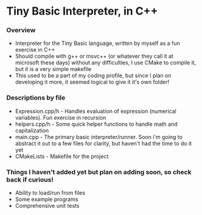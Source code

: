# Tiny Basic Interpreter, in C++

### Overview
* Interpreter for the Tiny Basic language, written by myself as a fun exercise in C++
* Should compile with g++ or msvc++ (or whatever they call it at microsoft these days) without any difficulties, I use CMake to compile it, but it is a very simple makefile
* This used to be a part of my coding profile, but since I plan on developing it more, it seemed logical to give it it's own folder!

### Descriptions by file
* Expression.cpp/h - Handles evaluation of expression (numerical variables). Fun exercise in recursion
* helpers.cpp/h - Some quick helper functions to handle math and capitalization
* main.cpp - The primary basic interpreter/runner. Soon i'm going to abstract it out to a few files for clarity, but haven't had the time to do it yet
* CMakeLists - Makefile for the project

### Things I haven't added yet but plan on adding soon, so check back if curious!
* Ability to load/run from files
* Some example programs
* Comprehensive unit tests
